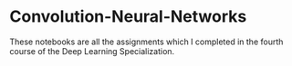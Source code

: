 # Convolution-Neural-Networks
These notebooks are all the assignments which I completed in the fourth course of the Deep Learning Specialization.

